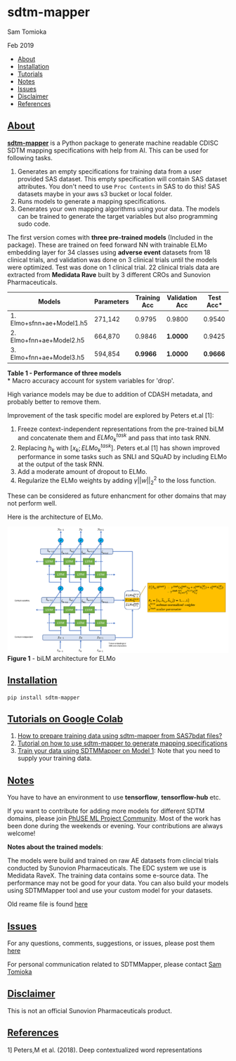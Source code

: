 # sdtm-mapper
Sam Tomioka

Feb 2019

- [About](#about)
- [Installation](#installation)
- [Tutorials](#tutorials)
- [Notes](#notes)
- [Issues](#issues)
- [Disclaimer](#disclaimer)
- [References](#reference)

## [About](#about)

[**sdtm-mapper**](https://pypi.org/project/sdtm-mapper/) is a Python package to generate machine readable CDISC SDTM mapping specifications with help from AI. This can be used for following tasks.

1. Generates an empty specifications for training data from a user provided SAS dataset. This empty specification will contain SAS dataset attributes.  You don't need to use `Proc Contents` in SAS to do this! SAS datasets maybe in your aws s3 bucket or local folder.
2. Runs models to generate a mapping specifications.
3. Generates your own mapping algorithms using your data. The models can be trained to generate the target variables but also programming sudo code.

The first version comes with **three pre-trained models** (Included in the package). These are trained on feed forward NN with trainable ELMo embedding layer for 34 classes using **adverse event** datasets from 18 clinical trials, and validation was done on 3 clinical trials until the models were optimized. Test was done on 1 clinical trial. 22 clinical trials data are extracted from **Medidata Rave** built by 3 different CROs and Sunovion Pharmaceuticals.

| Models                 | Parameters | Training Acc | Validation Acc | Test Acc* |
|------------------------|------------|--------------|----------------|----------|
|1. Elmo+sfnn+ae+Model1.h5 | 271,142    |  0.9795        | 0.9800        | 0.9540   |
|2. Elmo+fnn+ae+Model2.h5  | 664,870    | 0.9846      | **1.0000**         | 0.9425   |
|3. Elmo+fnn+ae+Model3.h5  | 594,854    | **0.9966**       | **1.0000**         | **0.9666**   |

**Table 1 - Performance of three models** <br>
\* Macro accuracy account for system variables for 'drop'.

High variance models may be due to addition of CDASH metadata, and probably better to remove them.

Improvement of the task specific model are explored by Peters et.al [1]:

1. Freeze context-independent representations from the pre-trained biLM and concatenate them and $ELMo^{task}_{k}$ and pass that into task RNN.
2. Replacing $h_k$ with $[x_k; ELMo^{task}_{k}]$. Peters et.al [1] has shown improved performance in some tasks such as SNLI and SQuAD by including ELMo at the output of the task RNN.
3. Add a moderate amount of dropout to ELMo.
4. Regularize the ELMo weights by adding $\gamma||w||^2_2$ to the loss function.

These can be considered as future enhancment for other domains that may not perform well.


Here is the architecture of ELMo.

![](images/README-06c97452.png)
**Figure 1** - biLM architecture for ELMo

## [Installation](#installation)
```unix
pip install sdtm-mapper
```

## [Tutorials on Google Colab](#tutorials)

1. [How to prepare training data using sdtm-mapper from SAS7bdat files?](https://colab.research.google.com/drive/1Kv9B4Guw74I2hFDodlsuvqiYsrLjTDu7) 
2. [Tutorial on how to use sdtm-mapper to generate mapping specifications](https://colab.research.google.com/drive/1A8rzsYq7jKhTgTki7DSzDlvdrew414j4?ts=5c78a25c) 
3. [Train your data using SDTMMapper on Model 1](https://colab.research.google.com/drive/1d73e0ZZDxVGcUgY8P_Bz1PCMuCLRpL7D): Note that you need to supply your training data.


## [Notes](#notes)
You have to have an environment to use **tensorflow**, **tensorflow-hub** etc.

If you want to contribute for adding more models for different SDTM domains, please join [PhUSE ML Project Community](https://www.phusewiki.org/wiki/index.php?title=Machine_Learning_/_Artificial_Intelligence). Most of the work has been done during the weekends or evening. Your contributions are always welcome!

**Notes about the trained models**:

The models were build and trained on raw AE datasets from clincial trials conducted by Sunovion Pharmaceuticals. The EDC system we use is Medidata RaveX. The training data contains some e-source data. The performance may not be good for your data.  You can also build your models using SDTMMapper tool and use your custom model for your datasets.

Old reame file is found [here](https://github.com/stomioka/sdtm_mapper/blob/master/old_readme.md)


## [Issues](#issues)

For any questions, comments, suggestions, or issues, please post them [here](https://github.com/stomioka/sdtm_mapper/issues)

For personal communication related to SDTMMapper, please contact [Sam Tomioka](sam.tomioka@sunovion.com)

## [Disclaimer](#disclaimer)
This is not an official Sunovion Pharmaceuticals product.


## [References](#reference)
1] Peters,M et al. (2018). Deep contextualized word representations

